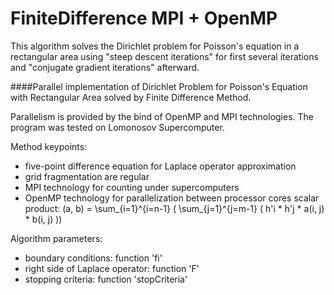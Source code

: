 # FiniteDifference MPI + OpenMP

This algorithm solves the Dirichlet problem for Poisson's equation in a rectangular area using "steep descent iterations" for first several iterations and "conjugate gradient iterations" afterward.

####Parallel implementation of Dirichlet Problem for Poisson's Equation with Rectangular Area solved by Finite Difference Method.

Parallelism is provided by the bind of OpenMP and MPI technologies.
The program was tested on Lomonosov Supercomputer.

Method keypoints:

* five-point difference equation for Laplace operator approximation
* grid fragmentation are regular
* MPI technology for counting under supercomputers
* OpenMP technology for parallelization between processor cores scalar product: (a, b) = \sum_{i=1}^{i=n-1} ( \sum_{j=1}^{j=m-1} ( h'i * h'j * a(i, j) * b(i, j) )) 

Algorithm parameters: 
* boundary conditions: function 'fi' 
* right side of Laplace operator: function 'F' 
* stopping criteria: function 'stopCriteria'
